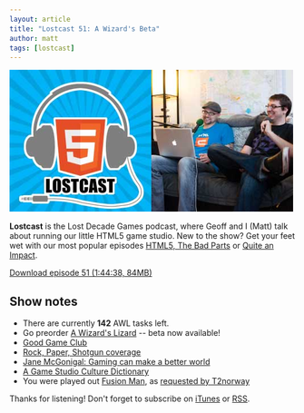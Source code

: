 ```yaml
---
layout: article
title: "Lostcast 51: A Wizard's Beta"
author: matt
tags: [lostcast]
---
```

<div class="full-frame">
	<img alt="Lostcast gamedev podcast" src="/media/images/lostcast/ldgTeam.jpg" width="500" height="250">
</div>

**Lostcast** is the Lost Decade Games podcast, where Geoff and I (Matt) talk about running our little HTML5 game studio. New to the show? Get your feet wet with our most popular episodes [HTML5, The Bad Parts](/lostcast-episode-7-html5-the-bad-parts/) or [Quite an Impact](/lostcast-episode-14-quite-an-impact/).

<a class="download-podcast" href="http://media.lostdecadegames.com/lostcast/lostcast_51.mp3">
	Download episode 51 (1:44:38, 84MB)
</a>

## Show notes

* There are currently **142** AWL tasks left.
* Go preorder [A Wizard's Lizard](http://www.wizardslizard.com/) -- beta now available!
* [Good Game Club](http://goodgameclub.com/)
* [Rock, Paper, Shotgun coverage](http://www.rockpapershotgun.com/2013/11/20/watch-binding-of-isaac-ish-wizards-lizard-promising-indies/)
* [Jane McGonigal: Gaming can make a better world](http://www.ted.com/talks/jane_mcgonigal_gaming_can_make_a_better_world.html)
* [A Game Studio Culture Dictionary](http://www.gamasutra.com/view/feature/6504/a_game_studio_culture_dictionary.php)
* You were played out [Fusion Man](http://joshuamorse.bandcamp.com/track/fusion-man), as [requested by T2norway](http://forum.lostdecadegames.com/topic/22/song-suggestions#856#847)

Thanks for listening! Don't forget to subscribe on [iTunes](http://itunes.apple.com/us/podcast/lostcast/id481950724) or [RSS](/lostcast.xml).
